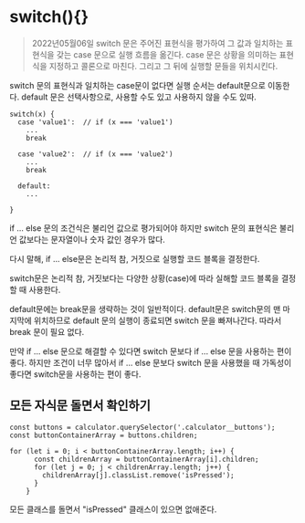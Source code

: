 
# switch(){}
>2022년05월06일
switch 문은 주어진 표현식을 평가하여 그 값과 일치하는 표현식을 갖는 case 문으로 실행 흐름을 옮긴다. case 문은 상황을 의미하는 표현식을 지정하고 콜론으로 마친다. 그리고 그 뒤에 실행할 문들을 위치시킨다.

switch 문의 표현식과 일치하는 case문이 없다면 실행 순서는 default문으로 이동한다. default 문은 선택사항으로, 사용할 수도 있고 사용하지 않을 수도 있따. 

```
switch(x) {
  case 'value1':  // if (x === 'value1')
    ...
    break

  case 'value2':  // if (x === 'value2')
    ...
    break

  default:
    ...
   
}
```
if ... else 문의 조건식은 불리언 값으로 평가되어야 하지만 switch 문의 표현식은 불리언 값보다는 문자열이나 숫자 값인 경우가 많다. 

다시 말해, if ... else문은 논리적 참, 거짓으로 실행할 코드 블록을 결정한다. 

switch문은 논리적 참, 거짓보다는 다양한 상황(case)에 따라 실해할 코드 블록을 결정할 때 사용한다. 

default문에는 break문을 생략하는 것이 일반적이다. default문은 switch문의 맨 마지막에 위치하므로 default 문의 실행이 종료되면 switch 문을 빠져나간다. 따라서 break 문이 필요 없다.

만약 if ... else 문으로 해결할 수 있다면 switch 문보다 if ... else 문을 사용하는 편이 좋다. 하지만 조건이 너무 많아서 if ... else 문보다 switch 문을 사용했을 때 가독성이 좋다면 switch문을 사용하는 편이 좋다.


## 모든 자식문 돌면서 확인하기

```
const buttons = calculator.querySelector('.calculator__buttons');
const buttonContainerArray = buttons.children;

for (let i = 0; i < buttonContainerArray.length; i++) {
      const childrenArray = buttonContainerArray[i].children;
      for (let j = 0; j < childrenArray.length; j++) {
        childrenArray[j].classList.remove('isPressed');
      }
    }
```

모든 클래스를 돌면서 "isPressed" 클래스이 있으면 없애준다.



